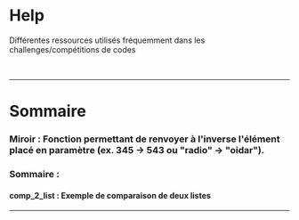 # Help
Différentes ressources utilisés fréquemment dans les challenges/compétitions de codes

&nbsp;
***
# Sommaire
### Miroir : Fonction permettant de renvoyer à l'inverse l'élément placé en paramètre (ex. 345 -> 543 ou "radio" -> "oidar").

### Sommaire :
#### comp_2_list : Exemple de comparaison de deux listes
***